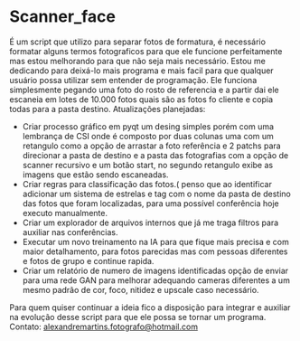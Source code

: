 # Scanner_face
 É um script que utilizo para separar fotos de formatura, é necessário formatar alguns termos fotograficos 
 para que ele funcione perfeitamente mas estou melhorando para que não seja mais necessário. 
 Estou me dedicando para deixá-lo mais programa e mais facil para que qualquer usuário possa utilizar sem entender de programação.
 Ele funciona simplesmente pegando uma foto do rosto de referencia e a partir dai ele escaneia em lotes de 10.000 fotos quais são as fotos fo cliente e copia todas 
 para a pasta destino.
 Atualizações planejadas:
 - Criar processo gráfico em pyqt um desing simples porém com uma lembrança de CSI onde é composto por duas colunas uma com um retangulo como a 
 opção de arrastar a foto referência e 2 patchs para direcionar a pasta de destino e a pasta das fotografias com a opção de scanner recursivo e um botão start, 
 no segundo retangulo exibe as imagens que estão sendo escaneadas.
 - Criar regras para classificação das fotos.( penso que ao identificar adicionar um sistema de estrelas e tag com o nome da pasta de destino das fotos que foram localizadas, 
 para uma possível conferência hoje executo manualmente.
- Criar um explorador de arquivos internos que já me traga filtros para auxiliar nas conferências.
- Executar um novo treinamento na IA para que fique mais precisa e com maior detalhamento, para fotos parecidas mas com pessoas diferentes e fotos de grupo  e continue rapida. 
 - Criar um relatório de numero de imagens identificadas opção de enviar para uma rede GAN para melhorar adequando cameras diferentes a um mesmo padrão de cor, foco, nitidez e upscale caso necessário.

 Para quem quiser continuar a ideia fico a disposição para integrar e auxiliar na evolução desse script para que ele possa se tornar um programa.
 Contato: alexandremartins.fotografo@hotmail.com


